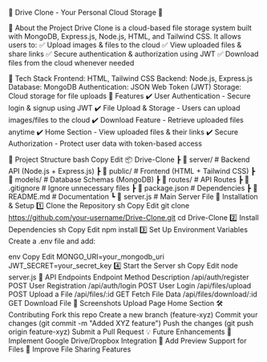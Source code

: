 📌 Drive Clone - Your Personal Cloud Storage 🚀

📖 About the Project
Drive Clone is a cloud-based file storage system built with MongoDB, Express.js, Node.js, HTML, and Tailwind CSS. It allows users to:
✅ Upload images & files to the cloud
✅ View uploaded files & share links
✅ Secure authentication & authorization using JWT
✅ Download files from the cloud whenever needed

🎯 Tech Stack
Frontend: HTML, Tailwind CSS
Backend: Node.js, Express.js
Database: MongoDB
Authentication: JSON Web Token (JWT)
Storage: Cloud storage for file uploads
🚀 Features
✔️ User Authentication - Secure login & signup using JWT
✔️ File Upload & Storage - Users can upload images/files to the cloud
✔️ Download Feature - Retrieve uploaded files anytime
✔️ Home Section - View uploaded files & their links
✔️ Secure Authorization - Protect user data with token-based access

📂 Project Structure
bash
Copy
Edit
📦 Drive-Clone
 ┣ 📂 server/          # Backend API (Node.js + Express.js)
 ┣ 📂 public/          # Frontend (HTML + Tailwind CSS)
 ┣ 📂 models/          # Database Schemas (MongoDB)
 ┣ 📂 routes/          # API Routes
 ┣ 📜 .gitignore       # Ignore unnecessary files
 ┣ 📜 package.json     # Dependencies
 ┣ 📜 README.md        # Documentation
 ┗ 📜 server.js        # Main Server File
🚀 Installation & Setup
1️⃣ Clone the Repository
sh
Copy
Edit
git clone https://github.com/your-username/Drive-Clone.git
cd Drive-Clone
2️⃣ Install Dependencies
sh
Copy
Edit
npm install
3️⃣ Set Up Environment Variables
Create a .env file and add:

env
Copy
Edit
MONGO_URI=your_mongodb_uri
JWT_SECRET=your_secret_key
4️⃣ Start the Server
sh
Copy
Edit
node server.js
📌 API Endpoints
Endpoint	Method	Description
/api/auth/register	POST	User Registration
/api/auth/login	POST	User Login
/api/files/upload	POST	Upload a File
/api/files/:id	GET	Fetch File Data
/api/files/download/:id	GET	Download File
📸 Screenshots
Upload Page	Home Section
🛠️ Contributing
Fork this repo
Create a new branch (feature-xyz)
Commit your changes (git commit -m "Added XYZ feature")
Push the changes (git push origin feature-xyz)
Submit a Pull Request
💡 Future Enhancements
🔹 Implement Google Drive/Dropbox Integration
🔹 Add Preview Support for Files
🔹 Improve File Sharing Features